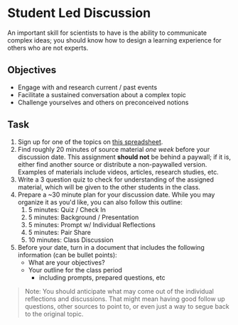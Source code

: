 # Student Led Discussion
An important skill for scientists to have is the ability to communicate complex ideas; you should know how to design a learning experience for others who are not experts.

## Objectives
- Engage with and research current / past events
- Facilitate a sustained conversation about a complex topic
- Challenge yourselves and others on preconceived notions

## Task
1. Sign up for one of the topics on [this spreadsheet]().
2. Find roughly 20 minutes of source material _one week_ before your discussion date. This assignment **should not** be behind a paywall; if it is, either find another source or distribute a non-paywalled version. Examples of materials include videos, articles, research studies, etc.
3. Write a 3 question quiz to check for understanding of the assigned material, which will be given to the other students in the class.
4. Prepare a ~30 minute plan for your discussion date. While you may organize it as you'd like, you can also follow this outline:
   1. 5 minutes: Quiz / Check In
   2. 5 minutes: Background / Presentation
   3. 5 minutes: Prompt w/ Individual Reflections
   4. 5 minutes: Pair Share
   5. 10 minutes: Class Discussion
5. Before your date, turn in a document that includes the following information (can be bullet points):
   - What are your objectives?
   - Your outline for the class period
      - including prompts, prepared questions, etc

> Note: You should anticipate what may come out of the individual reflections and discussions. That might mean having good follow up questions, other sources to point to, or even just a way to segue back to the original topic.